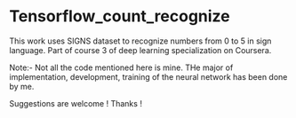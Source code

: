 # Tensorflow_count_recognize
This work uses SIGNS dataset to recognize numbers from 0 to 5 in sign language. Part of course 3 of deep learning specialization on Coursera.

Note:- Not all the code mentioned here is mine. THe major of implementation, development, training of the neural network has been done by me.

Suggestions are welcome !
Thanks !
